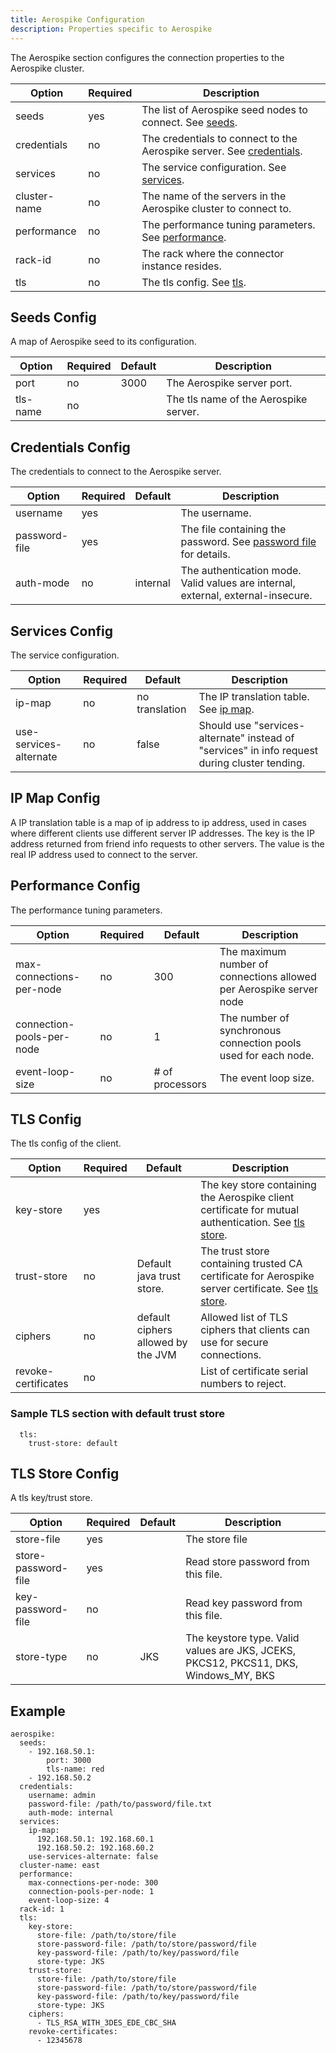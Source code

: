 ```yaml
---
title: Aerospike Configuration
description: Properties specific to Aerospike
---
```


The Aerospike section configures the connection properties to the Aerospike
cluster.

| Option       | Required | Description                                                                                             |
| ------------ | -------- | ------------------------------------------------------------------------------------------------------- |
| seeds        | yes      | The list of Aerospike seed nodes to connect. See <a href="#seeds-config"> seeds</a>.                    |
| credentials  | no       | The credentials to connect to the Aerospike server. See <a href="#credentials-config"> credentials</a>. |
| services     | no       | The service configuration. See <a href="#services-config"> services</a>.                                |
| cluster-name | no       | The name of the servers in the Aerospike cluster to connect to.                                         |
| performance  | no       | The performance tuning parameters. See <a href="#performance-config"> performance</a>.                  |
| rack-id      | no       | The rack where the connector instance resides.                                                          |
| tls          | no       | The tls config. See <a href="#tls-config"> tls</a>.                                                     |

## Seeds Config

A map of Aerospike seed to its configuration.

| Option   | Required | Default | Description                           |
| -------- | -------- | ------- | ------------------------------------- |
| port     | no       | 3000    | The Aerospike server port.            |
| tls-name | no       |         | The tls name of the Aerospike server. |

## Credentials Config

The credentials to connect to the Aerospike server.

| Option        | Required | Default  | Description                                                                                    |
| ------------- | -------- | -------- | ---------------------------------------------------------------------------------------------- |
| username      | yes      |          | The username.                                                                                  |
| password-file | yes      |          | The file containing the password. See <a href="#password-file"> password file</a> for details. |
| auth-mode     | no       | internal | The authentication mode. Valid values are internal, external, external-insecure.               |

## Services Config

The service configuration.

| Option                 | Required | Default        | Description                                                                                   |
| ---------------------- | -------- | -------------- | --------------------------------------------------------------------------------------------- |
| ip-map                 | no       | no translation | The IP translation table. See <a href="#ip-map-config"> ip map</a>.                           |
| use-services-alternate | no       | false          | Should use "services-alternate" instead of "services" in info request during cluster tending. |

## IP Map Config

A IP translation table is a map of ip address to ip address, used in cases where
different clients use different server IP addresses. The key is the IP address
returned from friend info requests to other servers. The value is the real IP
address used to connect to the server.

## Performance Config

The performance tuning parameters.

| Option                    | Required | Default         | Description                                                         |
| ------------------------- | -------- | --------------- | ------------------------------------------------------------------- |
| max-connections-per-node  | no       | 300             | The maximum number of connections allowed per Aerospike server node |
| connection-pools-per-node | no       | 1               | The number of synchronous connection pools used for each node.      |
| event-loop-size           | no       | # of processors | The event loop size.                                                |

## TLS Config

The tls config of the client.

| Option              | Required | Default                            | Description                                                                                                                          |
| ------------------- | -------- | ---------------------------------- | ------------------------------------------------------------------------------------------------------------------------------------ |
| key-store           | yes      |                                    | The key store containing the Aerospike client certificate for mutual authentication. See <a href="#tls-store-config"> tls store</a>. |
| trust-store         | no       | Default java trust store.          | The trust store containing trusted CA certificate for Aerospike server certificate. See <a href="#tls-store-config"> tls store</a>.  |
| ciphers             | no       | default ciphers allowed by the JVM | Allowed list of TLS ciphers that clients can use for secure connections.                                                             |
| revoke-certificates | no       |                                    | List of certificate serial numbers to reject.                                                                                        |

### Sample TLS section with default trust store

```
  tls:
    trust-store: default
```

## TLS Store Config

A tls key/trust store.

| Option              | Required | Default | Description                                                                          |
| ------------------- | -------- | ------- | ------------------------------------------------------------------------------------ |
| store-file          | yes      |         | The store file                                                                       |
| store-password-file | yes      |         | Read store password from this file.                                                  |
| key-password-file   | no       |         | Read key password from this file.                                                    |
| store-type          | no       | JKS     | The keystore type. Valid values are JKS, JCEKS, PKCS12, PKCS11, DKS, Windows_MY, BKS |

## Example

```
aerospike:
  seeds:
    - 192.168.50.1:
        port: 3000
        tls-name: red
    - 192.168.50.2
  credentials:
    username: admin
    password-file: /path/to/password/file.txt
    auth-mode: internal
  services:
    ip-map:
      192.168.50.1: 192.168.60.1
      192.168.50.2: 192.168.60.2
    use-services-alternate: false
  cluster-name: east
  performance:
    max-connections-per-node: 300
    connection-pools-per-node: 1
    event-loop-size: 4
  rack-id: 1
  tls:
    key-store:
      store-file: /path/to/store/file
      store-password-file: /path/to/store/password/file
      key-password-file: /path/to/key/password/file
      store-type: JKS
    trust-store:
      store-file: /path/to/store/file
      store-password-file: /path/to/store/password/file
      key-password-file: /path/to/key/password/file
      store-type: JKS
    ciphers:
      - TLS_RSA_WITH_3DES_EDE_CBC_SHA
    revoke-certificates:
      - 12345678
```
